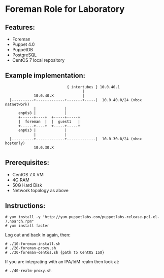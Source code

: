 Foreman Role for Laboratory
===========================

Features:
---------

* Foreman
* Puppet 4.0
* PuppetDB
* PostgreSQL
* CentOS 7 local repository

Example implementation:
-----------------------

```
                            { intertubes } 10.0.40.1
                                   |
             10.0.40.X             |
  |----------+-------------+-------+-----|  10.0.40.0/24 (vbox natnetwork)
             |             |               
      enp0s8 |             |               
      +------+----+  +-----+-----+                 
      |  foreman  |  |  guest1   |
      +------+----+  +-----+-----+
      enp0s3 |             |     
             |             |    
  |----------+-------------+-------------|  10.0.30.0/24 (vbox hostonly)
             10.0.30.X
```

Prerequisites:
--------------

* CentOS 7.X VM
* 4G RAM
* 50G Hard Disk
* Network topology as above

Instructions:
-------------

```
# yum install -y "http://yum.puppetlabs.com/puppetlabs-release-pc1-el-7.noarch.rpm"
# yum install facter
```

Log out and back in again, then:

```
# ./10-foreman-install.sh
# ./20-foreman-proxy.sh
# ./30-foreman-centos.sh {path to CentOS ISO}
```

If you are integrating with an IPA/IdM realm then look at:

```
# ./40-realm-proxy.sh
```

